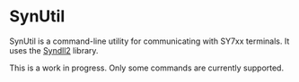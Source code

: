 SynUtil
=======

SynUtil is a command-line utility for communicating with SY7xx terminals.  It uses the [Syndll2](https://github.com/synel/syndll2) library.

This is a work in progress.  Only some commands are currently supported.